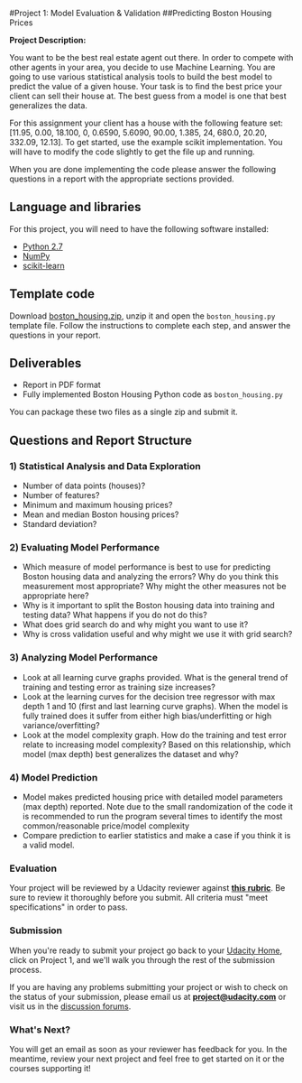 #Project 1: Model Evaluation & Validation
##Predicting Boston Housing Prices

**Project Description:**

You want to be the best real estate agent out there. In order to compete with other agents in your area, you decide to use Machine Learning. You are going to use various statistical analysis tools to build the best model to predict the value of a given house. Your task is to find the best price your client can sell their house at. The best guess from a model is one that best generalizes the data.
                
For this assignment your client has a house with the following feature set: [11.95, 0.00, 18.100, 0, 0.6590, 5.6090, 90.00, 1.385, 24, 680.0, 20.20, 332.09, 12.13]. To get started, use the example sci­kit implementation. You will have to modify the code slightly to get the file up and running.

When you are done implementing the code please answer the following questions in a report with the appropriate sections provided.
## Language and libraries

For this project, you will need to have the following software installed:

- [Python 2.7](https://www.python.org/download/releases/2.7/)
- [NumPy](http://www.numpy.org/)
- [scikit-learn](http://scikit-learn.org/stable/)

## Template code

Download [boston\_housing.zip](https://s3.amazonaws.com/content.udacity-data.com/courses/nd009/projects/boston_housing.zip), unzip it and open the `boston_housing.py` template file. Follow the instructions to complete each step, and answer the questions in your report.

## Deliverables

- Report in PDF format
- Fully implemented Boston Housing Python code as `boston_housing.py`

You can package these two files as a single zip and submit it.

## Questions and Report Structure

### 1) Statistical Analysis and Data Exploration

- Number of data points (houses)?
- Number of features?
- Minimum and maximum housing prices?
- Mean and median Boston housing prices?
- Standard deviation?

### 2) Evaluating Model Performance
- Which measure of model performance is best to use for predicting Boston housing data and analyzing the errors? Why do you think this measurement most appropriate? Why might the other measures not be appropriate here?
- Why is it important to split the Boston housing data into training and testing data? What happens if you do not do this?
- What does grid search do and why might you want to use it?
- Why is cross validation useful and why might we use it with grid search?

### 3) Analyzing Model Performance
- Look at all learning curve graphs provided. What is the general trend of training and testing error as training size increases?
- Look at the learning curves for the decision tree regressor with max depth 1 and 10 (first and last learning curve graphs). When the model is fully trained does it suffer from either high bias/underfitting or high variance/overfitting?
- Look at the model complexity graph. How do the training and test error relate to increasing model complexity? Based on this relationship, which model (max depth) best generalizes the dataset and why?

### 4) Model Prediction
- Model makes predicted housing price with detailed model parameters (max depth) reported. Note due to the small randomization of the code it is recommended to run the program several times to identify the most common/reasonable price/model complexity
- Compare prediction to earlier statistics and make a case if you think it is a valid model.

### Evaluation

Your project will be reviewed by a Udacity reviewer against **<a href="https://docs.google.com/document/d/1oT53-kMhiarkHvAbL0e-dXA_gsXTxjPn_fuO_5yyDYk/pub" target="_blank"> this rubric</a>**. Be sure to review it thoroughly before you submit. All criteria must "meet specifications" in order to pass.

### Submission
When you're ready to submit your project go back to your <a href="https://www.udacity.com/me" target="_blank">Udacity Home</a>, click on Project 1, and we'll walk you through the rest of the submission process.

If you are having any problems submitting your project or wish to check on the status of your submission, please email us at **project@udacity.com** or visit us in the <a href="http://discussions.udacity.com" target="_blank">discussion forums</a>.

### What's Next?
You will get an email as soon as your reviewer has feedback for you. In the meantime, review your next project and feel free to get started on it or the courses supporting it!
